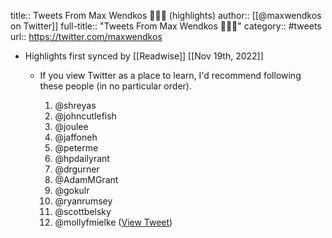 title:: Tweets From Max Wendkos 🍿🍿🍿 (highlights)
author:: [[@maxwendkos on Twitter]]
full-title:: "Tweets From Max Wendkos 🍿🍿🍿"
category:: #tweets
url:: https://twitter.com/maxwendkos

- Highlights first synced by [[Readwise]] [[Nov 19th, 2022]]
	- If you view Twitter as a place to learn, I'd recommend following these people (in no particular order).
	  
	  1) @shreyas
	  2) @johncutlefish
	  3) @joulee
	  4) @jaffoneh
	  5) @peterme
	  6) @hpdailyrant
	  7) @drgurner
	  8) @AdamMGrant
	  9) @gokulr
	  10) @ryanrumsey
	  11) @scottbelsky
	  12) @mollyfmielke ([View Tweet](https://twitter.com/maxwendkos/status/1476675565054832646))